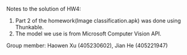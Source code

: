 Notes to the solution of HW4:
1. Part 2 of the homework(Image classification.apk) was done using Thunkable.
2. The model we use is from Microsoft Computer Vision API.

Group member: Haowen Xu (405230602), Jian He (405221947)